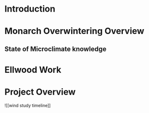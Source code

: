 # Introduction
# Monarch Overwintering Overview
## State of Microclimate knowledge
# Ellwood Work
# Project Overview
![[wind study timeline]]

